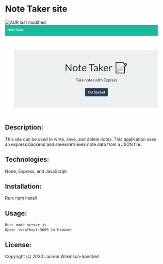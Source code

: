 # Note Taker site

  ![AUR last modified](https://img.shields.io/aur/last-modified/google-Chrome?color=teal&style=plastic)
  ![alt text](screencap.png)
 
  ## Description:
  This site can be used to write, save, and delete notes. This application uses an express backend and saves/retrieves note data from a JSON file.

  ## Technologies:
  Node, Express, and JavaScript

  ##  Installation:
  Run: npm install

  ## Usage:
    Run: node server.js
    Open: localhost:3000 in browser

  ## License: 
  Copyright (c) 2020 Laureni Wilkinson-Sanchez